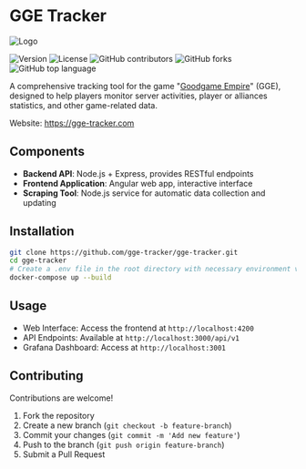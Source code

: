 # GGE Tracker

![Logo](https://github.com/user-attachments/assets/be49c503-78da-4ee1-9e14-b6cc80366be5)

![Version](https://img.shields.io/github/v/tag/gge-tracker/gge-tracker?label=version)
![License](https://img.shields.io/github/license/gge-tracker/gge-tracker)
![GitHub contributors](https://img.shields.io/github/contributors-anon/gge-tracker/gge-tracker)
![GitHub forks](https://img.shields.io/github/forks/gge-tracker/gge-tracker?style=flat)
![GitHub top language](https://img.shields.io/github/languages/top/gge-tracker/gge-tracker)

A comprehensive tracking tool for the game "<a href="https://empire.goodgamestudios.com/">Goodgame Empire</a>" (GGE), designed to help players monitor server activities, player or alliances statistics, and other game-related data.

Website: https://gge-tracker.com

## Components
- **Backend API**: Node.js + Express, provides RESTful endpoints
- **Frontend Application**: Angular web app, interactive interface
- **Scraping Tool**: Node.js service for automatic data collection and updating

## Installation
```bash
git clone https://github.com/gge-tracker/gge-tracker.git
cd gge-tracker
# Create a .env file in the root directory with necessary environment variables (see .env.example for reference)
docker-compose up --build
```

## Usage
- Web Interface: Access the frontend at `http://localhost:4200`
- API Endpoints: Available at `http://localhost:3000/api/v1`
- Grafana Dashboard: Access at `http://localhost:3001`

## Contributing
Contributions are welcome!
1. Fork the repository
2. Create a new branch (`git checkout -b feature-branch`)
3. Commit your changes (`git commit -m 'Add new feature'`)
4. Push to the branch (`git push origin feature-branch`)
5. Submit a Pull Request


